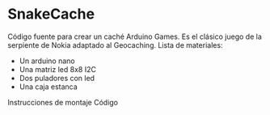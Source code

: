 # SnakeCache
Código fuente para crear un caché Arduino Games.
Es el clásico juego de la serpiente de Nokia adaptado al Geocaching.
Lista de materiales:
- Un arduino nano
- Una matriz led 8x8 I2C
- Dos puladores con led
- Una caja estanca

Instrucciones de montaje
Código

